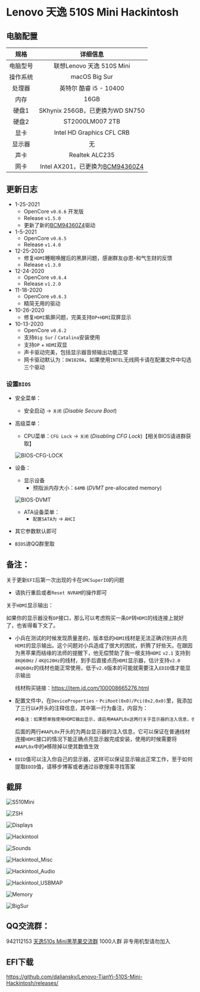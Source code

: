 # Lenovo 天逸 510S Mini Hackintosh

## 电脑配置

|   规格   |                           详细信息                           |
| :------: | :----------------------------------------------------------: |
| 电脑型号 |                  联想Lenovo 天逸 510S Mini                   |
| 操作系统 |                        macOS Big Sur                         |
|  处理器  |                    英特尔 酷睿 i5 - 10400                    |
|   内存   |                             16GB                             |
|  硬盘1   |               SKhynix 256GB，已更换为WD SN750                |
|  硬盘2   |                       ST2000LM007 2TB                        |
|   显卡   |                  Intel HD Graphics CFL CRB                   |
|  显示器  |                              无                              |
|   声卡   |                        Realtek ALC235                        |
|   网卡   | Intel AX201，已更换为[BCM94360Z4](https://blog.daliansky.net/uploads/WeChatandShop.png) |

## 更新日志

- 1-25-2021
  - OpenCore `v0.6.6` 开发版
  - Release `v1.5.0`
  - 更新了新的[BCM94360Z4](https://blog.daliansky.net/uploads/WeChatandShop.png)驱动
- 1-5-2021
  - OpenCore `v0.6.5`
  - Release `v1.4.0`
- 12-25-2020
  - 修复`HDMI`睡眠唤醒后的黑屏问题，感谢群友@恩-和气生财的反馈
  - Release `v1.3.0`
- 12-24-2020
  - OpenCore `v0.6.4`
  - Release `v1.2.0`
- 11-18-2020
  - OpenCore `v0.6.3`
  - 精简无用的驱动
- 10-26-2020
  - 修复`HDMI`紫屏问题，完美支持`DP+HDMI`双屏显示
- 10-13-2020
  - OpenCore `v0.6.2`
  - 支持`Big Sur` / `Catalina`安装使用
  - 支持`DP` + `HDMI`双显
  - 声卡驱动完美，包括显示器音频输出功能正常
  - 网卡驱动默认为：`DW1820A`，如果使用`INTEL`无线网卡请在配置文件中勾选三个驱动

### 设置`BIOS`

- 安全菜单：
  
  - 安全启动 -> `关闭`  (*Disable Secure Boot*)
  
- 高级菜单：
  
  - CPU菜单：`CFG Lock` -> `关闭` (*Disabling CFG Lock*)【相关BIOS请进群获取】
  
  ![BIOS-CFG-LOCK](./ScreenShots/BIOS-CFG-LOCK.png)
  
- 设备：
  - 显示设备
    - 预指派内存大小：`64MB` (*DVMT* pre-allocated memory)
  
  ![BIOS-DVMT](./ScreenShots/BIOS-DVMT.png)
  
  - ATA设备菜单：
    - `配置SATA为` -> `AHCI`
  
- 其它参数默认即可

- `BIOS`进QQ群里取

## 备注：

关于更新`EFI`后第一次出现的卡在`SMCSuperIO`的问题

- 请执行重启或者`Reset NVRAM`的操作即可

关于`HDMI`显示输出：

如果你的显示器没有`DP`接口，那么可以考虑购买一条`DP`转`HDMI`的线连接上就好了，也省得看下文了。

- 小兵在测试的时候发现质量差的，版本低的`HDMI`线材是无法正确识别并点亮`HDMI`的显示输出。这个问题对小兵造成了很大的困扰，折腾了好些天。在跟因为黑苹果而结缘的法师的提醒下，他无偿赞助了我一根支持`HDMI` `v2.1` 支持到`8K@60Hz` / `4K@120Hz`的线材，到手后直接点亮`HDMI`显示器，估计支持`v2.0` `4K@60Hz`的线材也能正常使用，低于`v2.0`版本的可能就需要注入`EDID`值才能显示输出

  线材购买链接：https://item.jd.com/100008665276.html

- 配置文件中，在`DeviceProperties` - `PciRoot(0x0)/Pci(0x2,0x0)`里，我添加了三行以`#`开头的注释信息，其中第一行为备注，内容为：

  ```xml
  #0备注：如果想单独使用HDMI输出显示，请启用#AAPL0x这两行关于显示器的注入信息，也可以替换成自己的显示器的EDID值
  ```

  后面的两行`#AAPL0x`开头的为两台显示器的注入信息，它可以保证在普通线材连接`HDMI`接口的情况下能正确点亮显示器完成安装，使用的时候需要将`#AAPL0x`中的`#`移除掉以使其数值生效

- `EDID`值可以注入你自己的显示器，这样可以保证显示输出正常工作，至于如何提取`EDID`值，请移步博客或者通过谷歌搜索寻找答案

## 截屏

![S510Mini](./ScreenShots/S510Mini.jpg)

![ZSH](./ScreenShots/ZSH.png)

![Displays](./ScreenShots/Displays.png)

![Hackintool](./ScreenShots/Dual_Monitor.png)

![Sounds](./ScreenShots/Sounds.png)

![Hackintool_Misc](./ScreenShots/Hackintool_Misc.png)

![Hackintool_Audio](./ScreenShots/Hackintool_Audio.png)

![Hackintool_USBMAP](./ScreenShots/Hackintool_USBMAP.png)

![Memory](./ScreenShots/Memory.png)

![BigSur](./ScreenShots/BigSur.png)

## QQ交流群：

942112153 [天逸510s Mini黑苹果交流群](https://qm.qq.com/cgi-bin/qm/qr?k=N5cjw5ksrnmk-RMQ4fPCOo5D_Dxiu47B&jump_from=webapi) 1000人群 非专用机型请勿加入

## EFI下载

https://github.com/daliansky/Lenovo-TianYi-510S-Mini-Hackintosh/releases/

